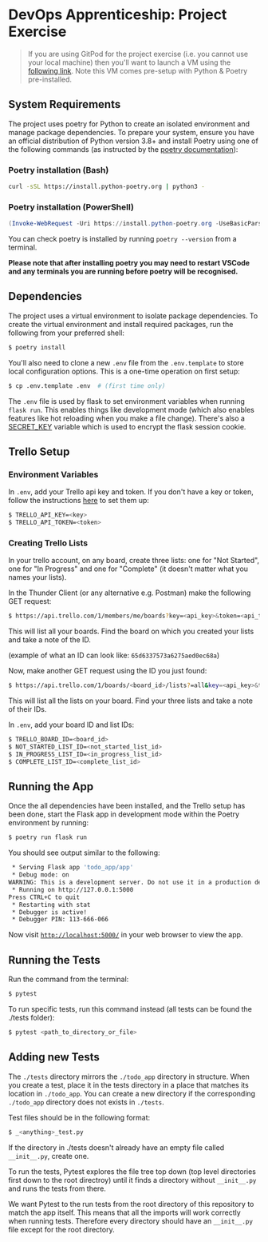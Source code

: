# DevOps Apprenticeship: Project Exercise

> If you are using GitPod for the project exercise (i.e. you cannot use your local machine) then you'll want to launch a VM using the [following link](https://gitpod.io/#https://github.com/CorndelWithSoftwire/DevOps-Course-Starter). Note this VM comes pre-setup with Python & Poetry pre-installed.

## System Requirements

The project uses poetry for Python to create an isolated environment and manage package dependencies. To prepare your system, ensure you have an official distribution of Python version 3.8+ and install Poetry using one of the following commands (as instructed by the [poetry documentation](https://python-poetry.org/docs/#system-requirements)):

### Poetry installation (Bash)

```bash
curl -sSL https://install.python-poetry.org | python3 -
```

### Poetry installation (PowerShell)

```powershell
(Invoke-WebRequest -Uri https://install.python-poetry.org -UseBasicParsing).Content | py -
```

You can check poetry is installed by running `poetry --version` from a terminal.

**Please note that after installing poetry you may need to restart VSCode and any terminals you are running before poetry will be recognised.**

## Dependencies

The project uses a virtual environment to isolate package dependencies. To create the virtual environment and install required packages, run the following from your preferred shell:

```bash
$ poetry install
```

You'll also need to clone a new `.env` file from the `.env.template` to store local configuration options. This is a one-time operation on first setup:

```bash
$ cp .env.template .env  # (first time only)
```

The `.env` file is used by flask to set environment variables when running `flask run`. This enables things like development mode (which also enables features like hot reloading when you make a file change). There's also a [SECRET_KEY](https://flask.palletsprojects.com/en/2.3.x/config/#SECRET_KEY) variable which is used to encrypt the flask session cookie.

## Trello Setup

### Environment Variables

In `.env`, add your Trello api key and token. If you don't have a key or token, follow the instructions [here](https://developer.atlassian.com/cloud/trello/guides/rest-api/api-introduction/#managing-your-api-key) to set them up:

```bash
$ TRELLO_API_KEY=<key>
$ TRELLO_API_TOKEN=<token>
```

### Creating Trello Lists

In your trello account, on any board, create three lists: one for "Not Started", one for "In Progress" and one for "Complete" (it doesn't matter what you names your lists).

In the Thunder Client (or any alternative e.g. Postman) make the following GET request: 
```bash
$ https://api.trello.com/1/members/me/boards?key=<api_key>&token=<api_token>
```
This will list all your boards. Find the board on which you created your lists and take a note of the ID.

(example of what an ID can look like: `65d6337573a6275aed0ec68a`)

Now, make another GET request using the ID you just found:
```bash
$ https://api.trello.com/1/boards/<board_id>/lists?=all&key=<api_key>&token=<api_token>
```
This will list all the lists on your board. Find your three lists and take a note of their IDs.

In `.env`, add your board ID and list IDs:

```bash
$ TRELLO_BOARD_ID=<board_id>
$ NOT_STARTED_LIST_ID=<not_started_list_id>
$ IN_PROGRESS_LIST_ID=<in_progress_list_id>
$ COMPLETE_LIST_ID=<complete_list_id>
```

## Running the App

Once the all dependencies have been installed, and the Trello setup has been done, start the Flask app in development mode within the Poetry environment by running:
```bash
$ poetry run flask run
```

You should see output similar to the following:
```bash
 * Serving Flask app 'todo_app/app'
 * Debug mode: on
WARNING: This is a development server. Do not use it in a production deployment. Use a production WSGI server instead.
 * Running on http://127.0.0.1:5000
Press CTRL+C to quit
 * Restarting with stat
 * Debugger is active!
 * Debugger PIN: 113-666-066
```
Now visit [`http://localhost:5000/`](http://localhost:5000/) in your web browser to view the app.

## Running the Tests

Run the command from the terminal:
```bash
$ pytest
```

To run specific tests, run this command instead (all tests can be found the ./tests folder):
```bash
$ pytest <path_to_directory_or_file> 
```

## Adding new Tests

The `./tests` directory mirrors the `./todo_app` directory in structure. When you create a test, place it in the tests directory in a place that matches its location in `./todo_app`. You can create a new directory if the corresponding `./todo_app` directory does not exists in `./tests`.

Test files should be in the following format:

```bash
$ _<anything>_test.py
```

If the directory in ./tests doesn't already have an empty file called `__init__.py`, create one.

To run the tests, Pytest explores the file tree top down (top level directories first down to the root directroy) until it finds a directory without `__init__.py` and runs the tests from there.

We want Pytest to the run tests from the root directory of this repository to match the app itself. This means that all the imports will work correctly when running tests. Therefore every directory should have an `__init__.py` file except for the root directory.